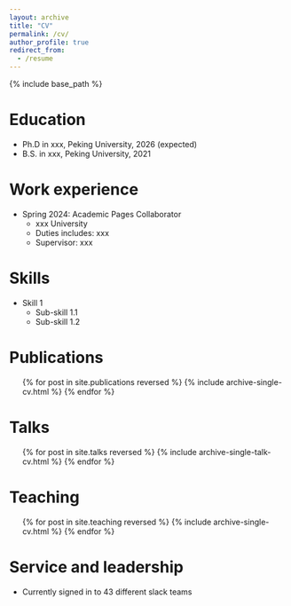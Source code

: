 ```yaml
---
layout: archive
title: "CV"
permalink: /cv/
author_profile: true
redirect_from:
  - /resume
---
```


{% include base_path %}

Education
======
* Ph.D in xxx, Peking University, 2026 (expected)
* B.S. in xxx, Peking University, 2021

Work experience
======
* Spring 2024: Academic Pages Collaborator
  * xxx University
  * Duties includes: xxx
  * Supervisor: xxx
  
Skills
======
* Skill 1
  * Sub-skill 1.1
  * Sub-skill 1.2

Publications
======
  <ul>{% for post in site.publications reversed %}
    {% include archive-single-cv.html %}
  {% endfor %}</ul>
  
Talks
======
  <ul>{% for post in site.talks reversed %}
    {% include archive-single-talk-cv.html  %}
  {% endfor %}</ul>
  
Teaching
======
  <ul>{% for post in site.teaching reversed %}
    {% include archive-single-cv.html %}
  {% endfor %}</ul>
  
Service and leadership
======
* Currently signed in to 43 different slack teams
